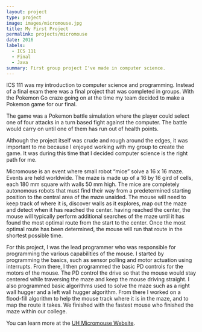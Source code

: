 ```yaml
---
layout: project
type: project
image: images/micromouse.jpg
title: My First Project
permalink: projects/micromouse
date: 2016
labels:
  - ICS 111
  - Final
  - Java
summary: First group project I've made in computer science.
---
```


ICS 111 was my introduction to computer science and programming. Instead of a final exam there was a final project that was completed in groups. With the Pokemon Go craze going on at the time my team decided to make a Pokemon game for our final.

The game was a Pokemon battle simulation where the player could select one of four attacks in a turn based fight against the computer. The battle would carry on until one of them has run out of health points.
 
Although the project itself was crude and rough around the edges, it was important to me because I enjoyed working with my group to create the game. It was during this time that I decided computer science is the right path for me.



Micromouse is an event where small robot “mice” solve a 16 x 16 maze.  Events are held worldwide.  The maze is made up of a 16 by 16 gird of cells, each 180 mm square with walls 50 mm high.  The mice are completely autonomous robots that must find their way from a predetermined starting position to the central area of the maze unaided.  The mouse will need to keep track of where it is, discover walls as it explores, map out the maze and detect when it has reached the center.  having reached the center, the mouse will typically perform additional searches of the maze until it has found the most optimal route from the start to the center.  Once the most optimal route has been determined, the mouse will run that route in the shortest possible time.

For this project, I was the lead programmer who was responsible for programming the various capabilities of the mouse.  I started by programming the basics, such as sensor polling and motor actuation using interrupts.  From there, I then programmed the basic PD controls for the motors of the mouse.  The PD control the drive so that the mouse would stay centered while traversing the maze and keep the mouse driving straight.  I also programmed basic algorithms used to solve the maze such as a right wall hugger and a left wall hugger algorithm.  From there I worked on a flood-fill algorithm to help the mouse track where it is in the maze, and to map the route it takes.  We finished with the fastest mouse who finished the maze within our college.

You can learn more at the [UH Micromouse Website](http://www-ee.eng.hawaii.edu/~mmouse/about.html).



